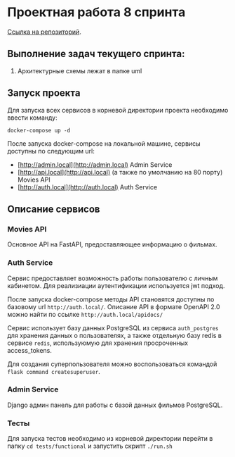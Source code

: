# Проектная работа 8 спринта

[Ссылка на репозиторий](https://github.com/inikishin/ugc_sprint_1).

## Выполнение задач текущего спринта:
1. Архитектурные схемы лежат в папке uml

## Запуск проекта

Для запуска всех сервисов в корневой директории проекта необходимо ввести команду:

```shell
docker-compose up -d
```

После запуска docker-compose на локальной машине, cервисы доступны по следующим url:
* [http://admin.local](http://admin.local) Admin Service
* [http://api.local](http://api.local) (а также по умолчанию на 80 порту) Movies API
* [http://auth.local](http://auth.local) Auth Service

## Описание сервисов

### Movies API

Основное API на FastAPI, предоставляющее информацию о фильмах.

### Auth Service

Сервис предоставляет возможность работы пользователю с личным кабинетом. Для реализиации аутентификации используется jwt подход.

После запуска docker-compose методы API становятся доступны по базовому url `http://auth.local/`. Описание API в формате OpenAPI 2.0 можно найти по ссылке `http://auth.local/apidocs/`

Сервис использует базу данных PostgreSQL из сервиса `auth_postgres` для хранения данных о пользователях, а также отдельную базу redis в сервисе `redis`, используюмую для хранения просроченных access_tokens.

Для создания суперпользователя можно воспользоваться командой `flask command createsuperuser`.

### Admin Service

Django админ панель для работы с базой данных фильмов PostgreSQL.

### Тесты

Для запуска тестов необходимо из корневой директории перейти в папку `cd tests/functional` и запустить скрипт `./run.sh`